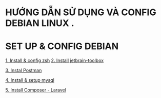# HƯỚNG DẪN SỬ DỤNG VÀ CONFIG  DEBIAN LINUX .


# SET UP & CONFIG DEBIAN

[1. Install & config zsh]()
[2. Install jetbrain-toolbox](jetbrain_toolbox_config.md)

[3. Instal Postman](postman_config.md)

[4. Install &amp; setup mysql](./mysql_config.md)

[5. Install Composer - Laravel](php_laravel_composer_config.md)
